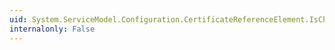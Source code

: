 ```yaml
---
uid: System.ServiceModel.Configuration.CertificateReferenceElement.IsChainIncluded
internalonly: False
---
```

